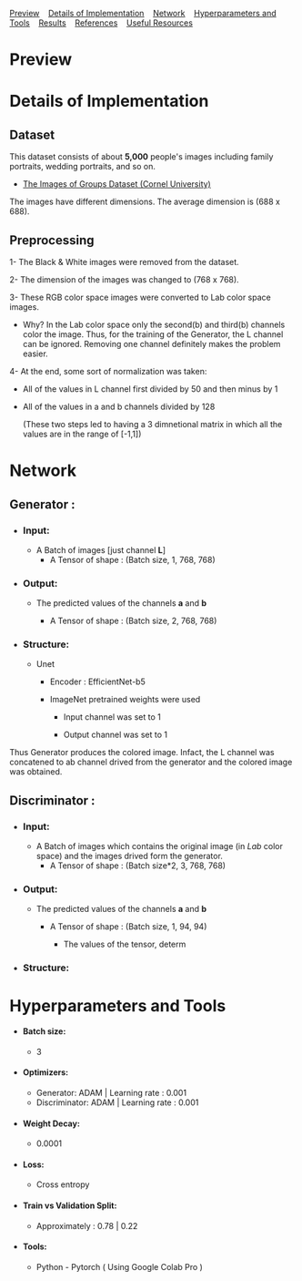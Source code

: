 <ins>[Preview](#preview)</ins>&nbsp;&nbsp;&nbsp;
<ins>[Details of Implementation](#Details-of-Implementation)</ins>&nbsp;&nbsp;&nbsp;
<ins>[Network](#Network)</ins>&nbsp;&nbsp;&nbsp;
<ins>[Hyperparameters and Tools](#Hyperparameters-and-Tools)</ins>&nbsp;&nbsp;&nbsp;
<ins>[Results](#Results)</ins>&nbsp;&nbsp;&nbsp;
<ins>[References](#References)</ins>&nbsp;&nbsp;&nbsp;
<ins>[Useful Resources](#Useful-Resources)</ins>&nbsp;&nbsp;&nbsp;
# Preview

# Details of Implementation

## Dataset 

This dataset consists of about **5,000** people's images including family portraits, wedding portraits, and so on.
- [The Images of Groups Dataset (Cornel University)](http://chenlab.ece.cornell.edu/people/Andy/ImagesOfGroups.html)

The images have different dimensions. The average dimension is (688 x 688).

## Preprocessing
1- The Black & White images were removed from the dataset.

2- The dimension of the images was changed to (768 x 768).

3- These RGB color space images were converted to Lab color space images.
  
  - Why?
      In the Lab color space only the second(b) and third(b) channels color the image. Thus, for the training of the Generator, the L channel can be ignored. Removing      one channel definitely makes the problem easier.

4- At the end, some sort of normalization was taken:
 - All of the values in L channel first divided by 50 and then minus by 1 
 
 - All of the values in a and b channels divided by 128
 
   (These two steps led to having a 3 dimnetional matrix in which all the values are in the range of [-1,1])
 

# Network
## Generator : 

- ### Input:
  - A Batch of images [just channel **L**]
    - A Tensor of shape : (Batch size, 1, 768, 768) 
       
- ### Output:
  - The predicted values of the channels **a** and **b**
  
    - A Tensor of shape : (Batch size, 2, 768, 768)

- ### Structure:
  - Unet 

    - Encoder : EfficientNet-b5

    - ImageNet pretrained weights were used

      - Input channel was set to 1 

      - Output channel was set to 1 


 Thus Generator produces the colored image. Infact, the L channel was concatened to ab channel drived from the generator and the colored image was obtained. 

## Discriminator : 

- ### Input:
  - A Batch of images which contains the original image (in *Lab* color space) and the images drived form the generator.
    - A Tensor of shape : (Batch size*2, 3, 768, 768) 
   

- ### Output:
  - The predicted values of the channels **a** and **b**
  
    - A Tensor of shape : (Batch size, 1, 94, 94)
      
      - The values of the tensor, determ

- ### Structure:




# Hyperparameters and Tools
- #### Batch size: 
   - 3 
- #### Optimizers: 
   - Generator: ADAM | Learning rate : 0.001
   - Discriminator: ADAM | Learning rate : 0.001

- #### Weight Decay: 
   - 0.0001
- #### Loss: 
   - Cross entropy
- #### Train vs Validation Split: 
   - Approximately : 0.78 | 0.22  
- #### Tools: 
   - Python - Pytorch ( Using Google Colab Pro )




